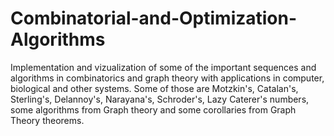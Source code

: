 # Combinatorial-and-Optimization-Algorithms

Implementation and vizualization of some of the important sequences and algorithms in combinatorics and graph theory with applications in computer, biological and other systems. Some of those are Motzkin's, Catalan's, Sterling's, Delannoy's, Narayana's, Schroder's, Lazy Caterer's numbers, some algorithms from Graph theory and some corollaries from Graph Theory theorems.
